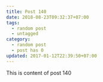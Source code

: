 ```yaml
---
title: Post 140
date: 2018-08-23T09:32:37+07:00
tags:
  - random post
  - untagged
category:
  - random post
  - post has 0
updated: 2017-01-12T22:39:50+07:00
---
```

This is content of post 140